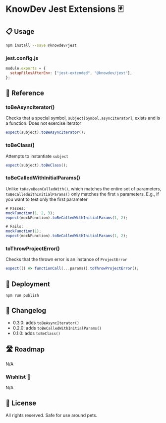 # KnowDev Jest Extensions 🃏

## 📋 Usage

``` bash
npm install --save @knowdev/jest
```

### jest.config.js

``` javascript
module.exports = {
  setupFilesAfterEnv: ["jest-extended", "@knowdev/jest"],
};
```

## 📖 Reference

### toBeAsyncIterator()

Checks that a special symbol, `subject[Symbol.asyncIterator]`, exists and is a function.  Does not exercise iterator

``` javascript
expect(subject).toBeAsyncIterator();
```

### toBeClass()

Attempts to instantiate `subject`

``` javascript
expect(subject).toBeClass();
```

### toBeCalledWithInitialParams()

Unlike `toHaveBeenCalledWith()`, which matches the entire set of parameters, `toBeCalledWithInitialParams()` only matches the first `n` parameters.  E.g., if you want to test only the first parameter

``` javascript
# Passes:
mockFunction(1, 2, 3);
expect(mockFunction).toBeCalledWithInitialParams(1, 2);

# Fails:
mockFunction(1);
expect(mockFunction).toBeCalledWithInitialParams(1, 2);
```

### toThrowProjectError()

Checks that the thrown error is an instance of `ProjectError`

``` javascript
expect(() => functionCall(...params)).toThrowProjectError();
```

## 🚀 Deployment

`npm run publish`

## 📝 Changelog

* 0.3.0: adds `toBeAsyncIterator()`
* 0.2.0: adds `toBeCalledWithInitialParams()`
* 0.1.0: adds `toBeClass()`

## 🛣 Roadmap

N/A

### Wishlist 🌠

N/A

## 📜 License

All rights reserved. Safe for use around pets.
